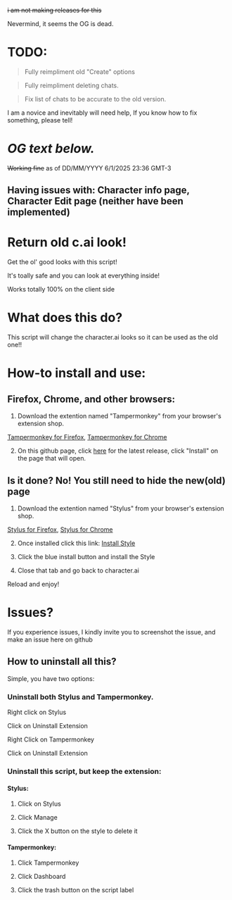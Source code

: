 ~~i am not making releases for this~~

Nevermind, it seems the OG is dead.



# TODO:

> Fully reimpliment old "Create" options

> Fully reimpliment deleting chats.

> Fix list of chats to be accurate to the old version.

I am a novice and inevitably will need help, If you know how to fix something, please tell!

# *OG text below.*

~~Working fine~~ as of DD/MM/YYYY 6/1/2025 23:36 GMT-3
## Having issues with: Character info page, Character Edit page (neither have been implemented)

# Return old c.ai look!
Get the ol' good looks with this script!

It's toally safe and you can look at everything inside!

Works totally 100% on the client side

# What does this do?
This script will change the character.ai looks so it can be used as the old one!!



# How-to install and use:
## Firefox, Chrome, and other browsers:
1. Download the extention named "Tampermonkey" from your browser's extension shop.

[Tampermonkey for Firefox](https://addons.mozilla.org/es/firefox/addon/tampermonkey/), 
[Tampermonkey for Chrome](https://chromewebstore.google.com/detail/tampermonkey/dhdgffkkebhmkfjojejmpbldmpobfkfo)

2. On this github page, click [here](https://github.com/Ermageeerd/Return-Old-c.ai-look-_MOD_/raw/refs/heads/main/Old%20c.ai.user.js) for the latest release, click "Install" on the page that will open.
   
  ## Is it done? **No! You still need to hide the new(old) page**
1. Download the extention named "Stylus" from your browser's extension shop.

  [Stylus for Firefox](https://addons.mozilla.org/es/firefox/addon/styl-us/), 
  [Stylus for Chrome](https://chromewebstore.google.com/detail/stylus/clngdbkpkpeebahjckkjfobafhncgmne)
  
  2. Once installed click this link: [Install Style](https://github.com/Ermageeerd/Return-Old-c.ai-look-_MOD_/raw/refs/heads/main/all.user.css)

  3. Click the blue install button and install the Style
  
  4. Close that tab and go back to character.ai
  
  Reload and enjoy!


  # Issues?

  If you experience issues, I kindly invite you to screenshot the issue, and make an issue here on github

  ## How to uninstall all this?

  Simple, you have two options:
  
  ### Uninstall both Stylus and Tampermonkey.
  
  Right click on Stylus
  
  Click on Uninstall Extension
  
  Right Click on Tampermonkey
  
  Click on Uninstall Extension

  ### Uninstall this script, but keep the extension:

  #### Stylus:
  
  1. Click on Stylus
     
  2. Click Manage
     
  3. Click the X button on the style to delete it

  #### Tampermonkey:

  1. Click Tampermonkey

  2. Click Dashboard

  3. Click the trash button on the script label


